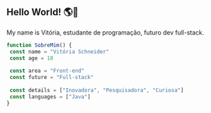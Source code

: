 ## Hello World! 🌎👋

My name is Vitória, estudante de programação, futuro dev full-stack.

```JavaScript
function SobreMim() {
 const name = "Vitória Schneider"
 const age = 18
 
 const area = "Front-end"
 const future = "Full-stack"
 
 const details = ["Inovadora", "Pesquisadora", "Curiosa"]
 const languages = ["Java"] 
}
```
